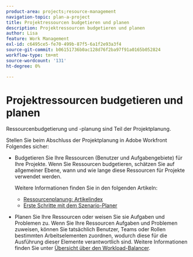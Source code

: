 ```yaml
---
product-area: projects;resource-management
navigation-topic: plan-a-project
title: Projektressourcen budgetieren und planen
description: Projektressourcen budgetieren und planen
author: Lisa
feature: Work Management
exl-id: c6495ce5-fe70-499b-87f5-6a1f2e93a3f4
source-git-commit: b06151736b0ac128d76f2ba97f91a0165b052824
workflow-type: tm+mt
source-wordcount: '131'
ht-degree: 0%

---
```


# Projektressourcen budgetieren und planen

Ressourcenbudgetierung und -planung sind Teil der Projektplanung.

Stellen Sie beim Abschluss der Projektplanung in Adobe Workfront Folgendes sicher:

* Budgetieren Sie Ihre Ressourcen (Benutzer und Aufgabengebiete) für Ihre Projekte. Wenn Sie Ressourcen budgetieren, schätzen Sie auf allgemeiner Ebene, wann und wie lange diese Ressourcen für Projekte verwendet werden.

  Weitere Informationen finden Sie in den folgenden Artikeln:

   * [Ressourcenplanung: Artikelindex](../../../resource-mgmt/resource-planning/resource-planning-overview.md)
   * [Erste Schritte mit dem Szenario-Planer](../../../scenario-planner/get-started-with-scenario-planning.md)

* Planen Sie Ihre Ressourcen oder weisen Sie sie Aufgaben und Problemen zu. Wenn Sie Ihre Ressourcen Aufgaben und Problemen zuweisen, können Sie tatsächlich Benutzer, Teams oder Rollen bestimmten Arbeitselementen zuordnen, wodurch diese für die Ausführung dieser Elemente verantwortlich sind. Weitere Informationen finden Sie unter [Übersicht über den Workload-Balancer](../../../resource-mgmt/workload-balancer/overview-workload-balancer.md).
